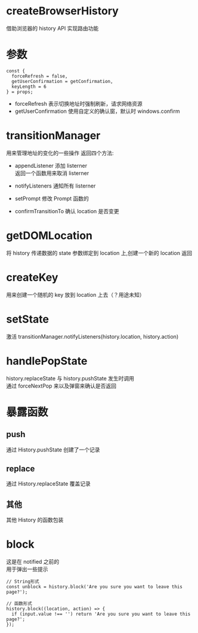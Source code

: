 # createBrowserHistory

借助浏览器的 history API 实现路由功能

# 参数

```
const {
  forceRefresh = false,
  getUserConfirmation = getConfirmation,
  keyLength = 6
} = props;
```

- forceRefresh 表示切换地址时强制刷新，请求网络资源
- getUserConfirmation 使用自定义的确认窗，默认时 windows.confirm

# transitionManager

用来管理地址的变化的一些操作
返回四个方法:

- appendListener 添加 listerner  
  返回一个函数用来取消 listerner
- notifyListeners 通知所有 listerner

- setPrompt 修改 Prompt 函数的
- confirmTransitionTo 确认 location 是否变更

# getDOMLocation

将 history 传递数据的 state 参数绑定到 location 上,创建一个新的 location 返回

# createKey

用来创建一个随机的 key 放到 location 上去（？用途未知）

# setState

激活 transitionManager.notifyListeners(history.location, history.action)

# handlePopState

history.replaceState 与 history.pushState 发生时调用  
通过 forceNextPop 来以及弹窗来确认是否返回

# 暴露函数

## push

通过 History.pushState 创建了一个记录

## replace

通过 History.replaceState 覆盖记录

## 其他

其他 History 的函数包装

# block

这是在 notified 之前的  
用于弹出一些提示

```
// String形式
const unblock = history.block('Are you sure you want to leave this page?');

// 函数形式
history.block((location, action) => {
  if (input.value !== '') return 'Are you sure you want to leave this page?';
});
```
